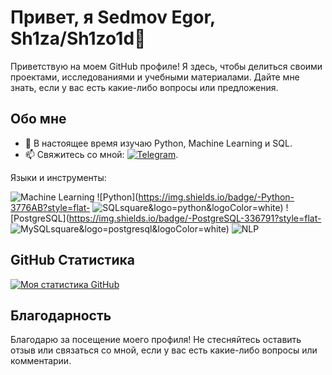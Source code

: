 
# Привет, я Sedmov Egor, Sh1za/Sh1zo1d👋

Приветствую на моем GitHub профиле! Я здесь, чтобы делиться своими проектами, исследованиями и учебными материалами. Дайте мне знать, если у вас есть какие-либо вопросы или предложения.

## Обо мне

- 🌱 В настоящее время изучаю Python, Machine Learning и SQL.
- 📫 Свяжитесь со мной: [![Telegram](https://img.shields.io/badge/-Telegram-0088cc?style=flat-square&logo=Telegram&logoColor=white)](https://t.me/Sh1zo1).


Языки и инструменты:

![Machine Learning](https://img.shields.io/badge/-Machine%20Learning-FF9900?style=flat-square&logo=python&logoColor=white) ![Python](https://img.shields.io/badge/-Python-3776AB?style=flat- ![SQL](https://img.shields.io/badge/-SQL-4479A1?style=flat-square&logo=sql&logoColor=white)square&logo=python&logoColor=white) ![PostgreSQL](https://img.shields.io/badge/-PostgreSQL-336791?style=flat- ![MySQL](https://img.shields.io/badge/-MySQL-4479A1?style=flat-square&logo=mysql&logoColor=white)square&logo=postgresql&logoColor=white) ![NLP](https://img.shields.io/badge/-NLP-00BFFF?style=flat-square&logo=nlp&logoColor=white)

## GitHub Статистика

[![Моя статистика GitHub](https://github-readme-stats.vercel.app/api?username=Sh1zo1d&show_icons=true&theme=radical)](https://github.com/Sh1zo1d)

## Благодарность

Благодарю за посещение моего профиля! Не стесняйтесь оставить отзыв или связаться со мной, если у вас есть какие-либо вопросы или комментарии.


